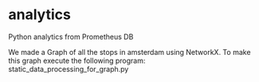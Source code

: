 # analytics
Python analytics from Prometheus DB

We made a Graph of all the stops in amsterdam using NetworkX. To make this graph execute the following program: static_data_processing_for_graph.py

